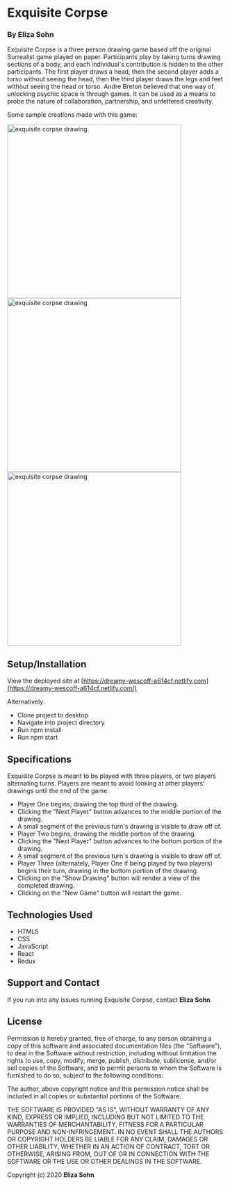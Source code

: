 # Exquisite Corpse

### By Eliza Sohn

Exquisite Corpse is a three person drawing game based off the original Surrealist game played on paper. Participants play by taking turns drawing sections of a body, and each individual's contribution is hidden to the other participants. The first player draws a head, then the second player adds a torso without seeing the head, then the third player draws the legs and feet without seeing the head or torso. Andre Breton believed that one way of unlocking psychic space is through games. It can be used as a means to probe the nature of collaboration, partnership, and unfettered creativity.

Some sample creations made with this game:

<img align="center" width="400" alt="exquisite corpse drawing" src="https://user-images.githubusercontent.com/56556859/76568816-e76bc000-646e-11ea-9470-b75342362b31.png">
<img align="center" width="400" alt="exquisite corpse drawing" src="https://user-images.githubusercontent.com/56556859/76568824-ea66b080-646e-11ea-802f-42085b51a133.png">
<img align="center" width="400" alt="exquisite corpse drawing" src="https://user-images.githubusercontent.com/56556859/76568830-ec307400-646e-11ea-82d7-4b2e68667af9.png">

## Setup/Installation

View the deployed site at [https://dreamy-wescoff-a614cf.netlify.com](https://dreamy-wescoff-a614cf.netlify.com/)

Alternatively:
- Clone project to desktop
- Navigate into project directory
- Run npm install
- Run npm start

## Specifications

Exquisite Corpse is meant to be played with three players, or two players alternating turns. Players are meant to avoid looking at other players' drawings until the end of the game.

 - Player One begins, drawing the top third of the drawing.
 - Clicking the "Next Player" button advances to the middle portion of the drawing.
 - A small segment of the previous turn's drawing is visible to draw off of.
 - Player Two begins, drawing the middle portion of the drawing.
 - Clicking the "Next Player" button advances to the bottom portion of the drawing.
 - A small segment of the previous turn's drawing is visible to draw off of.
 - Player Three (alternately, Player One if being played by two players) begins their turn, drawing in the bottom portion of the drawing.
 - Clicking on the "Show Drawing" button will render a view of the completed drawing.
 - Clicking on the "New Game" button will restart the game.

## Technologies Used
- HTML5
- CSS
- JavaScript
- React
- Redux

## Support and Contact

If you run into any issues running Exquisite Corpse, contact **Eliza Sohn**.


## License

Permission is hereby granted, free of charge, to any person obtaining a copy of this software and associated documentation files (the "Software"), to deal in the Software without restriction, including without limitation the rights to use, copy, modify, merge, publish, distribute, sublicense, and/or sell copies of the Software, and to permit persons to whom the Software is furnished to do so, subject to the following conditions:

The author, above copyright notice and this permission notice shall be included in all copies or substantial portions of the Software.

THE SOFTWARE IS PROVIDED "AS IS", WITHOUT WARRANTY OF ANY KIND, EXPRESS OR IMPLIED, INCLUDING BUT NOT LIMITED TO THE WARRANTIES OF MERCHANTABILITY, FITNESS FOR A PARTICULAR PURPOSE AND NON-INFRINGEMENT. IN NO EVENT SHALL THE AUTHORS OR COPYRIGHT HOLDERS BE LIABLE FOR ANY CLAIM, DAMAGES OR OTHER LIABILITY, WHETHER IN AN ACTION OF CONTRACT, TORT OR OTHERWISE, ARISING FROM, OUT OF OR IN CONNECTION WITH THE SOFTWARE OR THE USE OR OTHER DEALINGS IN THE SOFTWARE.

Copyright (c) 2020  **Eliza Sohn**
